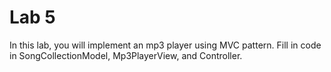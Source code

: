 # Lab 5
In this lab, you will implement an mp3 player using MVC pattern.
Fill in code in SongCollectionModel, Mp3PlayerView, and Controller. 
